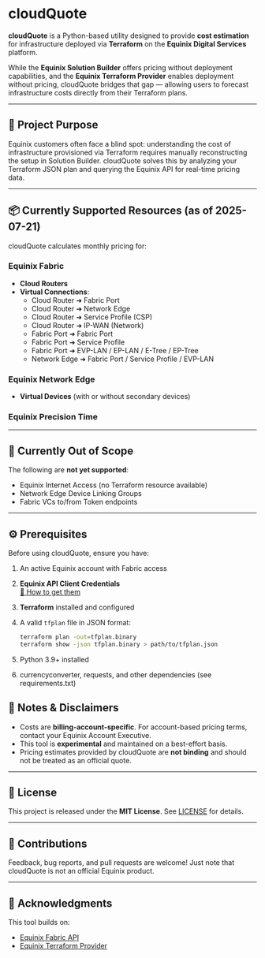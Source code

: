 # cloudQuote

**cloudQuote** is a Python-based utility designed to provide **cost estimation** for infrastructure deployed via **Terraform** on the **Equinix Digital Services** platform.

While the **Equinix Solution Builder** offers pricing without deployment capabilities, and the **Equinix Terraform Provider** enables deployment without pricing, cloudQuote bridges that gap — allowing users to forecast infrastructure costs directly from their Terraform plans.

---

## 🚀 Project Purpose

Equinix customers often face a blind spot: understanding the cost of infrastructure provisioned via Terraform requires manually reconstructing the setup in Solution Builder. cloudQuote solves this by analyzing your Terraform JSON plan and querying the Equinix API for real-time pricing data.

---

## 📦 Currently Supported Resources (as of 2025-07-21)

cloudQuote calculates monthly pricing for:

### Equinix Fabric
- **Cloud Routers**
- **Virtual Connections**:
  - Cloud Router ➜ Fabric Port
  - Cloud Router ➜ Network Edge
  - Cloud Router ➜ Service Profile (CSP)
  - Cloud Router ➜ IP-WAN (Network)
  - Fabric Port ➜ Fabric Port
  - Fabric Port ➜ Service Profile
  - Fabric Port ➜ EVP-LAN / EP-LAN / E-Tree / EP-Tree
  - Network Edge ➜ Fabric Port / Service Profile / EVP-LAN

### Equinix Network Edge
- **Virtual Devices** (with or without secondary devices)

### Equinix Precision Time

---

## 🚫 Currently Out of Scope

The following are **not yet supported**:

- Equinix Internet Access (no Terraform resource available)
- Network Edge Device Linking Groups
- Fabric VCs to/from Token endpoints

---

## ⚙️ Prerequisites

Before using cloudQuote, ensure you have:

1. An active Equinix account with Fabric access
2. **Equinix API Client Credentials**  
   [📘 How to get them](https://docs.equinix.com/equinix-api/developer-settings)
3. **Terraform** installed and configured
4. A valid `tfplan` file in JSON format:
   ```bash
   terraform plan -out=tfplan.binary
   terraform show -json tfplan.binary > path/to/tfplan.json
5. Python 3.9+ installed

6. currencyconverter, requests, and other dependencies (see requirements.txt)

## 📌 Notes & Disclaimers

- Costs are **billing-account-specific**. For account-based pricing terms, contact your Equinix Account Executive.
- This tool is **experimental** and maintained on a best-effort basis.
- Pricing estimates provided by cloudQuote are **not binding** and should not be treated as an official quote.

---

## 📄 License

This project is released under the **MIT License**. See [LICENSE](LICENSE) for details.

---

## 🤝 Contributions

Feedback, bug reports, and pull requests are welcome! Just note that cloudQuote is not an official Equinix product.

---

## 🙏 Acknowledgments

This tool builds on:

- [Equinix Fabric API](https://developer.equinix.com/docs)
- [Equinix Terraform Provider](https://registry.terraform.io/providers/equinix/equinix/latest/docs)
